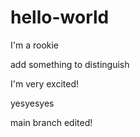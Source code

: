 # hello-world
I'm a rookie

add something to distinguish

I'm very excited!

yesyesyes

main branch edited!
